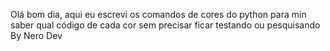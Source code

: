 Olá bom dia, aqui eu escrevi os comandos de cores do python para min saber qual código de cada cor sem precisar ficar testando ou pesquisando
By Nero Dev